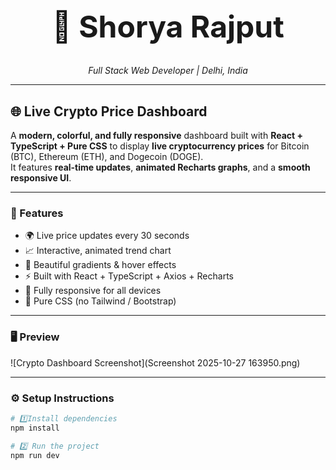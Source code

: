 <h1 align="center" style="font-size: 48px;">
  🚀 <strong>Shorya Rajput</strong>
</h1>

<p align="center">
  <em>Full Stack Web Developer | Delhi, India</em>
</p>

---

## 🌐 Live Crypto Price Dashboard

A **modern, colorful, and fully responsive** dashboard built with **React + TypeScript + Pure CSS** to display **live cryptocurrency prices** for Bitcoin (BTC), Ethereum (ETH), and Dogecoin (DOGE).  
It features **real-time updates**, **animated Recharts graphs**, and a **smooth responsive UI**.

---

### 🧩 Features

- 🌍 Live price updates every 30 seconds  
- 📈 Interactive, animated trend chart  
- 💫 Beautiful gradients & hover effects  
- ⚡ Built with React + TypeScript + Axios + Recharts  
- 📱 Fully responsive for all devices  
- 🎨 Pure CSS (no Tailwind / Bootstrap)  

---

### 🖥️ Preview

![Crypto Dashboard Screenshot](Screenshot 2025-10-27 163950.png)

---

### ⚙️ Setup Instructions

```bash
# 1️⃣Install dependencies
npm install

# 2️⃣ Run the project
npm run dev

